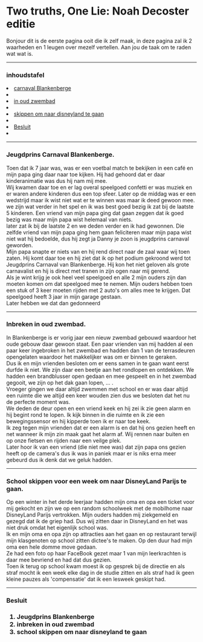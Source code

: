 <html lang="en">
<head>
    <meta charset="UTF-8">
    <meta name="viewport" content="width=device-width, initial-scale=1.0">
    <link rel="stylesheet" href="Opmaak 2 thruths 1 lie.css">
    <title>Document</title>
</head>
<body>
    <h1>Two truths, One Lie: Noah Decoster editie</h1>
    <p>Bonjour dit is de eerste pagina ooit die ik zelf maak, in deze pagina zal ik 2 waarheden en 1 leugen over mezelf vertellen. Aan jou de taak om te raden wat wat is.</p>
    <hr>
    <h3>inhoudstafel</h3>
    <li><a href="#jeugdprins"> carnaval Blankenberge<a><li>
    <li><a href="#inbreken">in oud zwembad<a><li>
    <li><a href="#skippen">skippen om naar disneyland te gaan<a><li>
    <li><a href="#besluit">Besluit<a><li>
     <hr>
    <h3 id="jeugdprins">Jeugdprins Carnaval Blankenberge.</h3>
    <p>Toen dat ik 7 jaar was, was er een voetbal match te bekijken in een café en mijn papa ging daar naar toe kijken. Hij had gehoord dat er daar kinderanimatie was dus hij nam mij mee. <br>Wij kwamen daar toe en er lag overal speelgoed confetti er was muziek en er waren andere kinderen dus een top sfeer. Later op de middag was er een wedstrijd maar ik wist niet wat er te winnen was maar ik deed gewoon mee. <br>we zijn wat verder in het spel en ik was best goed bezig ik zat bij de laatste 5 kinderen. Een vriend van mijn papa ging dat gaan zeggen dat ik goed bezig was maar mijn papa wist helemaal van niets. <br>later zat ik bij de laatste 2 en we deden verder en ik had gewonnen. Die zelfde vriend van mijn papa ging hem gaan feliciteren maar mijn papa wist niet wat hij bedoelde, dus hij zegt ja Danny je zoon is jeugdprins carnaval geworden. <br> Mijn papa snapte er niets van en hij rend direct naar de zaal waar wij toen zaten. Hij komt daar toe en hij ziet dat ik op het podium gekroond werd tot Jeugdprins Carnaval van Blankenberge. Hij kon het niet geloven als grote carnavalist en hij is direct met tranen in zijn ogen naar mij gerend. <br>Als je wint krijg je ook heel veel speelgoed en alle 2 mijn ouders zijn dan moeten komen om dat speelgoed mee te nemen. Mijn ouders hebben toen een stuk of 3 keer moeten rijden met 2 auto's om alles mee te krijgen. Dat speelgoed heeft 3 jaar in mijn garage gestaan. <br>Later hebben we dat dan gedonneerd</p>
</body><hr>
<h3 id="inbreken">Inbreken in oud zwembad.</h3>
<p>In Blankenberge is er vorig jaar een nieuw zwembad gebouwd waardoor het oude gebouw daar gewoon staat. Een paar vrienden van mij hadden al een paar keer ingebroken in het zwembad en hadden dan 1 van de terrasdeuren opengelaten waardoor het makkelijker was om er binnen te geraken. <br>Dus ik en mijn vrienden besloten om er eens samen in te gaan want eerst durfde ik niet. We zijn daar een beetje aan het rondlopen en ontdekken. We hadden een brandblusser open gedaan en mee gespeelt en in het zwembad gegooit, we zijn op het dak gaan lopen, ... . <br> Vroeger gingen we daar altijd zwemmen met school en er was daar altijd een ruimte die we altijd een keer wouden zien dus we besloten dat het nu de perfecte moment was. <br>We deden de deur open en een vriend keek en hij zei ik zie geen alarm en hij begint rond te lopen. Ik kijk binnen in die ruimte en ik zie een bewegingssensor en hij kipperde toen ik er naar toe keek. <br>Ik zeg tegen mijn vrienden dat er een alarm is en dat hij ons gezien heeft en net wanneer ik mijn zin maak gaat het alarm af. Wij rennen naar buiten en op onze fietsen en rijden naar een veilge plek. <br> Later hoor ik van een vriend (die niet mee was) dat zijn papa ons gezien heeft op de camera's dus ik was in paniek maar er is niks erna meer gebeurd dus ik denk dat we geluk hadden.</p>
</body><hr>
<h3 id="skippen">School skippen voor een week om naar DisneyLand Parijs te gaan.</h3>
<p>Op een winter in het derde leerjaar hadden mijn oma en opa een ticket voor mij gekocht en zijn we op een random schoolweek met de mobilhome naar DisneyLand Parijs vertrokken. Mijn ouders hadden mij ziekgemeld en gezegd dat ik de griep had. Dus wij zitten daar in DisneyLand en het was niet druk omdat het eigenlijk school was. <br>Ik en mijn oma en opa zijn op attracties aan het gaan en op restaurant terwijl mijn klasgenoten op school zitten dictee's te maken. Op den duur had mijn oma een hele domme move gedaan. <br>Ze had een foto op haar FaceBook gezet maar 1 van mijn leerkrachten is daar mee bevriend en had dat dus gezien. <br> Toen ik terug op school kwam moest ik op gesprek bij de directie en als straf mocht ik een week elke dag in de studie zitten en als straf had ik geen kleine pauzes als 'compensatie' dat ik een lesweek geskipt had.</p>
<hr>
<h3 id="besluit">Besluit<h3>
<ol>
    <li>Jeugdprins Blankenberge</li>
    <li>inbreken in oud zwembad</li>
    <li>school skippen om naar disneyland te gaan</li>
<ol>
   

